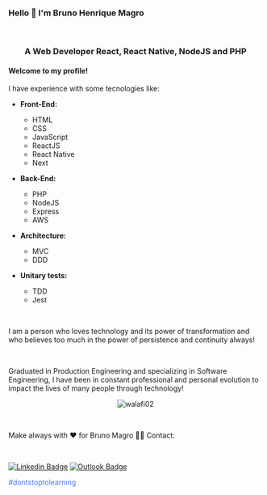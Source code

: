 ### Hello 👋 I'm Bruno Henrique Magro

<br>

<h3 align="center">A Web Developer React, React Native, NodeJS and PHP</h3>

#### Welcome to my profile!

<p>I have experience with some tecnologies like:</p>

* **Front-End:** 
  - HTML
  - CSS
  - JavaScript
  - ReactJS
  - React Native
  - Next

* **Back-End:**
  - PHP
  - NodeJS
  - Express
  - AWS

* **Architecture:**
  - MVC
  - DDD

* **Unitary tests:**
  - TDD
  - Jest

<br>

<p>I am a person who loves technology and its power of transformation and who believes too much in the power of persistence and continuity always!</p>

<br>

<p>Graduated in Production Engineering and specializing in Software Engineering, I have been in constant professional and personal evolution to impact the lives of many people through technology!</p>

<p align="center">
  <img src="https://github-readme-stats.vercel.app/api?username=brunohmagro&show_icons=true" alt="walafi02" />
</p>

<br>

Make always with ❤️ for Bruno Magro 👋🏽 Contact:

<br>

[![Linkedin Badge](https://img.shields.io/badge/-Bruno%20Magro-000657?style=flat-square&logo=Linkedin&logoColor=white&link=https://www.linkedin.com/in/brunohmagro/)](https://www.linkedin.com/in/brunohmagro/) 
[![Outlook Badge](https://img.shields.io/badge/-brunohmagro@hotmail.com-000657?style=flat-square&logo=microsoft-outlook&logoColor=white&link=mailto:brunohmagro@hotmail.com)](mailto:brunohmagro@hotmail.com)

<p style="color: #4978FF;">#dontstoptolearning</p>
